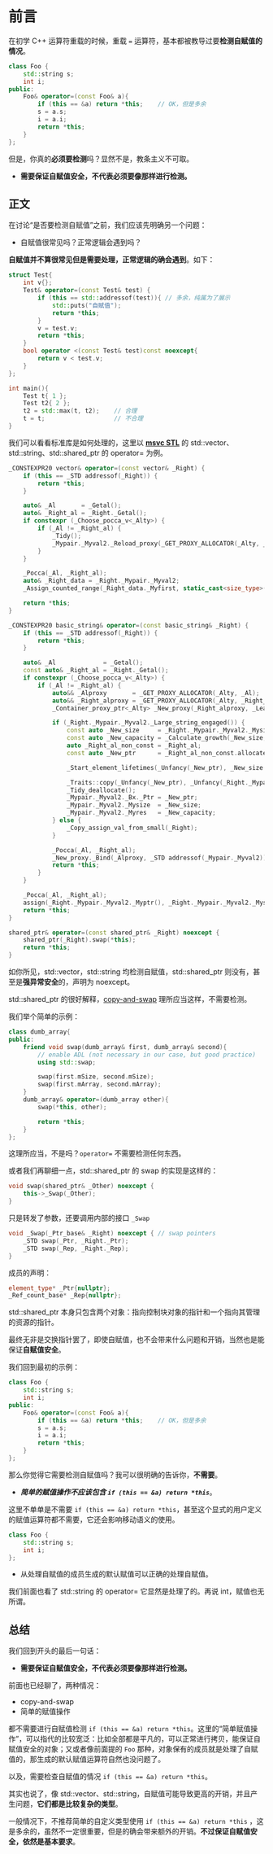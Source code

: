 # 前言

在初学 C++ 运算符重载的时候，重载 `=` 运算符，基本都被教导过要**检测自赋值的情况**。

```cpp
class Foo {
    std::string s;
    int i;
public:
    Foo& operator=(const Foo& a){
        if (this == &a) return *this;    // OK，但是多余
        s = a.s;
        i = a.i;
        return *this;
    }
};
```

但是，你真的**必须要检测**吗？显然不是，教条主义不可取。

- **需要保证自赋值安全，不代表必须要像那样进行检测。**

## 正文

在讨论“是否要检测自赋值”之前，我们应该先明确另一个问题：

- 自赋值很常见吗？正常逻辑会遇到吗？

**自赋值并不算很常见但是需要处理，正常逻辑的确会遇到**。如下：

```cpp
struct Test{
    int v{};
    Test& operator=(const Test& test) {
        if (this == std::addressof(test)){ // 多余，纯属为了展示
            std::puts("自赋值");
            return *this;
        }
        v = test.v;
        return *this;
    }
    bool operator <(const Test& test)const noexcept{
        return v < test.v;
    }
};

int main(){
    Test t{ 1 };
    Test t2{ 2 };
    t2 = std::max(t, t2);    // 合理
    t = t;                   // 不合理
}
```

我们可以看看标准库是如何处理的，这里以 [**msvc STL**](https://github.com/microsoft/STL) 的 std::vector、std::string、std::shared_ptr 的 operator= 为例。

```cpp
_CONSTEXPR20 vector& operator=(const vector& _Right) {
    if (this == _STD addressof(_Right)) {
        return *this;
    }

    auto& _Al       = _Getal();
    auto& _Right_al = _Right._Getal();
    if constexpr (_Choose_pocca_v<_Alty>) {
        if (_Al != _Right_al) {
            _Tidy();
            _Mypair._Myval2._Reload_proxy(_GET_PROXY_ALLOCATOR(_Alty, _Al), _GET_PROXY_ALLOCATOR(_Alty, _Right_al));
        }
    }

    _Pocca(_Al, _Right_al);
    auto& _Right_data = _Right._Mypair._Myval2;
    _Assign_counted_range(_Right_data._Myfirst, static_cast<size_type>(_Right_data._Mylast - _Right_data._Myfirst));

    return *this;
}
```

```cpp
_CONSTEXPR20 basic_string& operator=(const basic_string& _Right) {
    if (this == _STD addressof(_Right)) {
        return *this;
    }

    auto& _Al             = _Getal();
    const auto& _Right_al = _Right._Getal();
    if constexpr (_Choose_pocca_v<_Alty>) {
        if (_Al != _Right_al) {
            auto&& _Alproxy       = _GET_PROXY_ALLOCATOR(_Alty, _Al);
            auto&& _Right_alproxy = _GET_PROXY_ALLOCATOR(_Alty, _Right_al);
            _Container_proxy_ptr<_Alty> _New_proxy(_Right_alproxy, _Leave_proxy_unbound{}); // throws

            if (_Right._Mypair._Myval2._Large_string_engaged()) {
                const auto _New_size     = _Right._Mypair._Myval2._Mysize;
                const auto _New_capacity = _Calculate_growth(_New_size, 0, _Right.max_size());
                auto _Right_al_non_const = _Right_al;
                const auto _New_ptr      = _Right_al_non_const.allocate(_New_capacity + 1); // throws

                _Start_element_lifetimes(_Unfancy(_New_ptr), _New_size + 1);

                _Traits::copy(_Unfancy(_New_ptr), _Unfancy(_Right._Mypair._Myval2._Bx._Ptr), _New_size + 1);
                _Tidy_deallocate();
                _Mypair._Myval2._Bx._Ptr = _New_ptr;
                _Mypair._Myval2._Mysize  = _New_size;
                _Mypair._Myval2._Myres   = _New_capacity;
            } else {
                _Copy_assign_val_from_small(_Right);
            }

            _Pocca(_Al, _Right_al);
            _New_proxy._Bind(_Alproxy, _STD addressof(_Mypair._Myval2));
            return *this;
        }
    }

    _Pocca(_Al, _Right_al);
    assign(_Right._Mypair._Myval2._Myptr(), _Right._Mypair._Myval2._Mysize);
    return *this;
}
```

```cpp
shared_ptr& operator=(const shared_ptr& _Right) noexcept {
    shared_ptr(_Right).swap(*this);
    return *this;
}
```

如你所见，std::vector，std::string 均检测自赋值，std::shared_ptr 则没有，甚至是**强异常安全**的，声明为 noexcept。

std::shared_ptr 的很好解释，[copy-and-swap](https://stackoverflow.com/questions/3279543/what-is-the-copy-and-swap-idiom) 理所应当这样，不需要检测。

我们举个简单的示例：

```cpp
class dumb_array{
public:
    friend void swap(dumb_array& first, dumb_array& second){
        // enable ADL (not necessary in our case, but good practice)
        using std::swap;

        swap(first.mSize, second.mSize);
        swap(first.mArray, second.mArray);
    }
    dumb_array& operator=(dumb_array other){
        swap(*this, other);

        return *this;
    }
};
```

这理所应当，不是吗？`operator=` 不需要检测任何东西。

或者我们再聊细一点，std::shared_ptr 的 swap 的实现是这样的：

```cpp
void swap(shared_ptr& _Other) noexcept {
    this->_Swap(_Other);
}
```

只是转发了参数，还要调用内部的接口 `_Swap`

```cpp
void _Swap(_Ptr_base& _Right) noexcept { // swap pointers
    _STD swap(_Ptr, _Right._Ptr);
    _STD swap(_Rep, _Right._Rep);
}
```

成员的声明：

```cpp
element_type* _Ptr{nullptr};
_Ref_count_base* _Rep{nullptr};
```

std::shared_ptr 本身只包含两个对象：指向控制块对象的指针和一个指向其管理的资源的指针。

最终无非是交换指针罢了，即使自赋值，也不会带来什么问题和开销，当然也是能保证**自赋值安全**。

我们回到最初的示例：

```cpp
class Foo {
    std::string s;
    int i;
public:
    Foo& operator=(const Foo& a){
        if (this == &a) return *this;    // OK，但是多余
        s = a.s;
        i = a.i;
        return *this;
    }
};
```

那么你觉得它需要检测自赋值吗？我可以很明确的告诉你，**不需要**。

- ***简单的赋值操作不应该包含 `if (this == &a) return *this`***。

这里不单单是不需要 `if (this == &a) return *this`，甚至这个显式的用户定义的赋值运算符都不需要，它还会影响移动语义的使用。

```cpp
class Foo {
    std::string s;
    int i;
};
```

- 从处理自赋值的成员生成的默认赋值可以正确的处理自赋值。

我们前面也看了 std::string 的 operator= 它显然是处理了的。再说 int，赋值也无所谓。

## 总结

我们回到开头的最后一句话：

- **需要保证自赋值安全，不代表必须要像那样进行检测。**

前面也已经聊了，两种情况：

- copy-and-swap
- 简单的赋值操作

都不需要进行自赋值检测 `if (this == &a) return *this`。这里的“简单赋值操作”，可以指代的比较宽泛：比如全部都是平凡的，可以正常进行拷贝，能保证自赋值安全的对象；又或者像前面提的 `Foo` 那种，对象保有的成员就是处理了自赋值的，那生成的默认赋值运算符自然也没问题了。

以及，需要检查自赋值的情况 `if (this == &a) return *this`。

其实也说了，像 std::vector、std::string，自赋值可能导致更高的开销，并且产生问题，**它们都是比较复杂的类型**。

一般情况下，不推荐简单的自定义类型使用 `if (this == &a) return *this` ，这是多余的，虽然不一定很重要，但是的确会带来额外的开销。**不过保证自赋值安全，依然是基本要求**。
